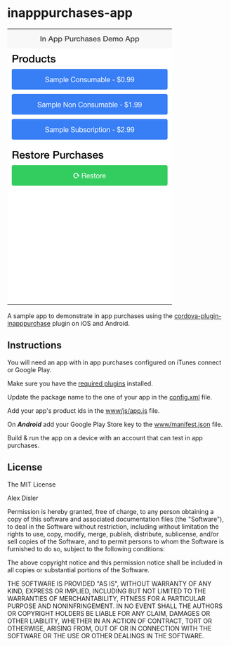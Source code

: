 # inapppurchases-app

<img src="screenshot.png"/>

A sample app to demonstrate in app purchases using the [cordova-plugin-inapppurchase](https://github.com/AlexDisler/cordova-plugin-inapppurchase) plugin on iOS and Android.

## Instructions

You will need an app with in app purchases configured on iTunes connect or Google Play.

Make sure you have the [required plugins](https://github.com/AlexDisler/inapppurchases-app/blob/master/package.json#L17) installed.

Update the package name to the one of your app in the [config.xml](https://github.com/AlexDisler/inapppurchases-app/blob/master/config.xml#L2) file.

Add your app's product ids in the [www/js/app.js](https://github.com/AlexDisler/inapppurchases-app/blob/master/www/js/app.js#L18) file.

On ***Android*** add your Google Play Store key to the [www/manifest.json](https://github.com/AlexDisler/inapppurchases-app/blob/master/www/manifest.json#L1) file.

Build & run the app on a device with an account that can test in app purchases.

## License

The MIT License

Alex Disler

Permission is hereby granted, free of charge, to any person obtaining a copy of this software and associated documentation files (the "Software"), to deal in the Software without restriction, including without limitation the rights to use, copy, modify, merge, publish, distribute, sublicense, and/or sell copies of the Software, and to permit persons to whom the Software is furnished to do so, subject to the following conditions:

The above copyright notice and this permission notice shall be included in all copies or substantial portions of the Software.

THE SOFTWARE IS PROVIDED "AS IS", WITHOUT WARRANTY OF ANY KIND, EXPRESS OR IMPLIED, INCLUDING BUT NOT LIMITED TO THE WARRANTIES OF MERCHANTABILITY, FITNESS FOR A PARTICULAR PURPOSE AND NONINFRINGEMENT. IN NO EVENT SHALL THE AUTHORS OR COPYRIGHT HOLDERS BE LIABLE FOR ANY CLAIM, DAMAGES OR OTHER LIABILITY, WHETHER IN AN ACTION OF CONTRACT, TORT OR OTHERWISE, ARISING FROM, OUT OF OR IN CONNECTION WITH THE SOFTWARE OR THE USE OR OTHER DEALINGS IN THE SOFTWARE.
